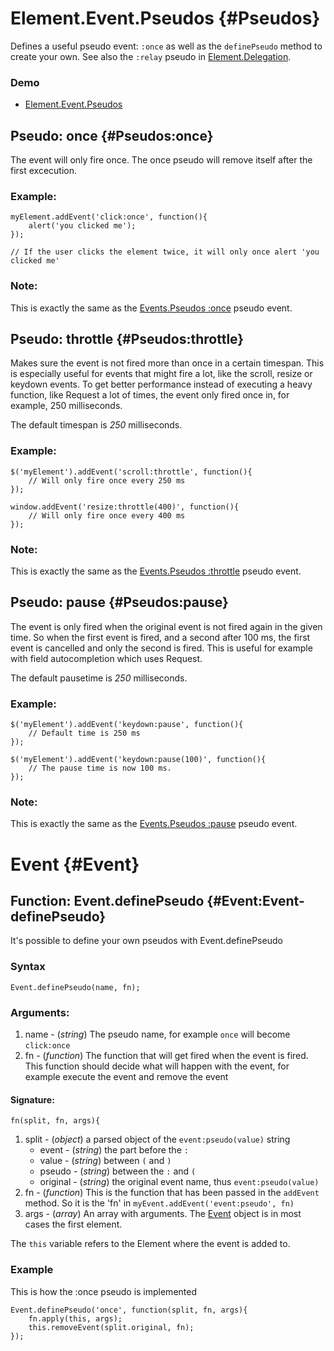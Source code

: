 Element.Event.Pseudos {#Pseudos}
================================

Defines a useful pseudo event: `:once` as well as the `definePseudo` method to create your own. See also the `:relay` pseudo in [Element.Delegation][].

### Demo

* [Element.Event.Pseudos](http://mootools.net/demos/?demo=Element.Event.Pseudos)

Pseudo: once {#Pseudos:once}
----------------------------

The event will only fire once. The once pseudo will remove itself after the first excecution.

### Example:

	myElement.addEvent('click:once', function(){
		alert('you clicked me');
	});

	// If the user clicks the element twice, it will only once alert 'you clicked me'

### Note:

This is exactly the same as the [Events.Pseudos :once][] pseudo event.


Pseudo: throttle {#Pseudos:throttle}
------------------------------------

Makes sure the event is not fired more than once in a certain timespan.
This is especially useful for events that might fire a lot, like the scroll, resize
or keydown events. To get better performance instead of executing a heavy function,
like Request a lot of times, the event only fired once in, for example, 250 milliseconds.

The default timespan is *250* milliseconds.

### Example:

	$('myElement').addEvent('scroll:throttle', function(){
		// Will only fire once every 250 ms
	});

	window.addEvent('resize:throttle(400)', function(){
		// Will only fire once every 400 ms
	});

### Note:

This is exactly the same as the [Events.Pseudos :throttle][] pseudo event.


Pseudo: pause {#Pseudos:pause}
------------------------------

The event is only fired when the original event is not fired again in the given
time. So when the first event is fired, and a second after 100 ms, the first
event is cancelled and only the second is fired. This is useful for example with
field autocompletion which uses Request.

The default pausetime is *250* milliseconds.

### Example:

	$('myElement').addEvent('keydown:pause', function(){
		// Default time is 250 ms
	});

	$('myElement').addEvent('keydown:pause(100)', function(){
		// The pause time is now 100 ms.
	});


### Note:

This is exactly the same as the [Events.Pseudos :pause][] pseudo event.


Event {#Event}
=============

Function: Event.definePseudo {#Event:Event-definePseudo}
----------------------------------------------------------

It's possible to define your own pseudos with Event.definePseudo

### Syntax
	Event.definePseudo(name, fn);

### Arguments:
1. name - (*string*) The pseudo name, for example `once` will become `click:once`
2. fn - (*function*) The function that will get fired when the event is fired. This function should decide what will happen with the event, for example execute the event and remove the event

#### Signature:

	fn(split, fn, args){

1. split - (*object*) a parsed object of the `event:pseudo(value)` string
	- event - (*string*) the part before the `:`
	- value - (*string*) between `(` and `)`
	- pseudo - (*string*) between the `:` and `(`
	- original - (*string*) the original event name, thus `event:pseudo(value)`
2. fn - (*function*) This is the function that has been passed in the `addEvent` method. So it is the 'fn' in `myEvent.addEvent('event:pseudo', fn)`
3. args - (*array*) An array with arguments. The [Event][] object is in most cases the first element.

The `this` variable refers to the Element where the event is added to.

### Example

This is how the :once pseudo is implemented

	Event.definePseudo('once', function(split, fn, args){
		fn.apply(this, args);
		this.removeEvent(split.original, fn);
	});


[Event]: /core/Types/Event
[Element.Delegation]: /more/Element/Element.Delegation
[Events.Pseudos :once]: /more/Class/Events.Pseudos#Pseudos:once
[Events.Pseudos :throttle]: /more/Class/Events.Pseudos#Pseudos:throttle
[Events.Pseudos :pause]: /more/Class/Events.Pseudos#Pseudos:pause


